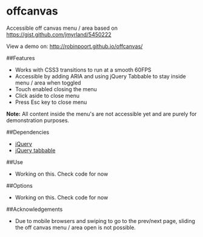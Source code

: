 # offcanvas

Accessible off canvas menu / area based on https://gist.github.com/jmyrland/5450222

View a demo on: http://robinpoort.github.io/offcanvas/

##Features

* Works with CSS3 transitions to run at a smooth 60FPS
* Accessible by adding ARIA and using jQuery Tabbable to stay inside menu / area when toggled
* Touch enabled closing the menu
* Click aside to close menu
* Press Esc key to close menu

**Note:** All content inside the menu's are not accessible yet and are purely for demonstration purposes.

##Dependencies

* [jQuery](https://jquery.com/)
* [jQuery tabbable](https://github.com/marklagendijk/jQuery.tabbable)

##Use

* Working on this. Check code for now

##Options

* Working on this. Check code for now

##Acknowledgements

* Due to mobile browsers and swiping to go to the prev/next page, sliding the off canvas menu / area open is not possible. 

